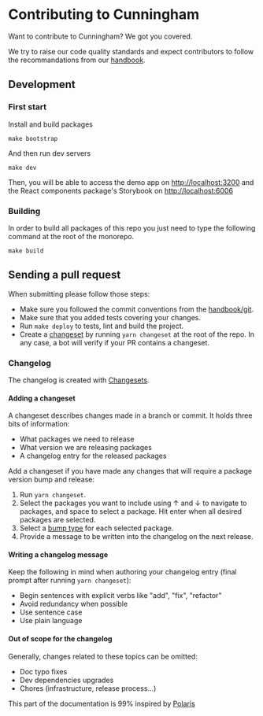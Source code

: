 # Contributing to Cunningham

Want to contribute to Cunningham? We got you covered.

We try to raise our code quality standards and expect contributors to follow
the recommandations from our [handbook](https://handbook.openfun.fr/).

## Development

### First start

Install and build packages

```
make bootstrap
```

And then run dev servers

```
make dev
```

Then, you will be able to access the demo app on [http://localhost:3200](http://localhost:3200) and the React components package's Storybook on
[http://localhost:6006](http://localhost:6006)

### Building

In order to build all packages of this repo you just need to type the following command at the root of the monorepo.

```
make build
```

## Sending a pull request

When submitting please follow those steps:

- Make sure you followed the commit conventions from the [handbook/git](https://handbook.openfun.fr/git).
- Make sure that you added tests covering your changes.
- Run `make deploy` to tests, lint and build the project.
- Create a [changeset](#adding-a-changeset) by running `yarn changeset` at the root of the repo. In any case, a bot will verify if your PR contains a changeset.

### Changelog

The changelog is created with [Changesets](https://github.com/changesets/changesets).

#### Adding a changeset

A changeset describes changes made in a branch or commit. It holds three bits of information:

- What packages we need to release
- What version we are releasing packages
- A changelog entry for the released packages

Add a changeset if you have made any changes that will require a package version bump and release:

1. Run `yarn changeset`.
2. Select the packages you want to include using ↑ and ↓ to navigate to packages, and space to select a package. Hit enter when all desired packages are selected.
3. Select a [bump type](https://semver.org/) for each selected package.
4. Provide a message to be written into the changelog on the next release.

#### Writing a changelog message

Keep the following in mind when authoring your changelog entry (final prompt after running `yarn changeset`):

- Begin sentences with explicit verbs like "add", "fix", "refactor"
- Avoid redundancy when possible
- Use sentence case
- Use plain language

#### Out of scope for the changelog

Generally, changes related to these topics can be omitted:

- Doc typo fixes
- Dev dependencies upgrades
- Chores (infrastructure, release process…)

This part of the documentation is 99% inspired by [Polaris](https://github.com/Shopify/polaris/blob/main/.github/CONTRIBUTING.md#adding-a-changeset)